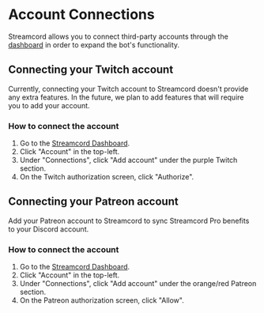 # Account Connections

Streamcord allows you to connect third-party accounts through the [dashboard](https://dash.streamcord.io/) in order to expand the bot's functionality.

## Connecting your Twitch account

Currently, connecting your Twitch account to Streamcord doesn't provide any extra features. In the future, we plan to add features that will require you to add your account.

### How to connect the account

1. Go to the [Streamcord Dashboard](https://dash.streamcord.io/).
2. Click "Account" in the top-left.
3. Under "Connections", click "Add account" under the purple Twitch section.
4. On the Twitch authorization screen, click "Authorize".

## Connecting your Patreon account

Add your Patreon account to Streamcord to sync Streamcord Pro benefits to your Discord account.

### How to connect the account

1. Go to the [Streamcord Dashboard](https://dash.streamcord.io/).
2. Click "Account" in the top-left.
3. Under "Connections", click "Add account" under the orange/red Patreon section.
4. On the Patreon authorization screen, click "Allow".

